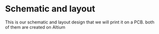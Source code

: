 # Schematic and layout
This is our schematic and layout design that we will print it on a PCB.
both of them are created on Altium